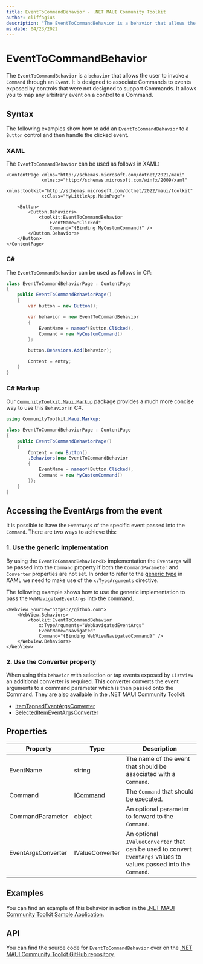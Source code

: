 ```yaml
---
title: EventToCommandBehavior - .NET MAUI Community Toolkit
author: cliffagius
description: "The EventToCommandBehavior is a behavior that allows the user to invoke a Command through an event. It is designed to associate Commands to events exposed by controls that were not designed to support Commands. It allows you to map any arbitrary event on a control to a Command."
ms.date: 04/23/2022
---
```


# EventToCommandBehavior

The `EventToCommandBehavior` is a `behavior` that allows the user to invoke a `Command` through an `Event`. It is designed to associate Commands to events exposed by controls that were not designed to support Commands. It allows you to map any arbitrary event on a control to a Command.

## Syntax

The following examples show how to add an `EventToCommandBehavior` to a `Button` control and then handle the clicked event.

### XAML

The `EventToCommandBehavior` can be used as follows in XAML:

```xaml
<ContentPage xmlns="http://schemas.microsoft.com/dotnet/2021/maui"
             xmlns:x="http://schemas.microsoft.com/winfx/2009/xaml"
             xmlns:toolkit="http://schemas.microsoft.com/dotnet/2022/maui/toolkit"
             x:Class="MyLittleApp.MainPage">
    
    <Button>
        <Button.Behaviors>
            <toolkit:EventToCommandBehavior
                EventName="Clicked"
                Command="{Binding MyCustomCommand}" />
        </Button.Behaviors>
    </Button>
</ContentPage>
```

### C#

The `EventToCommandBehavior` can be used as follows in C#:

```csharp
class EventToCommandBehaviorPage : ContentPage
{
    public EventToCommandBehaviorPage()
    {
        var button = new Button();

        var behavior = new EventToCommandBehavior
        {
            EventName = nameof(Button.Clicked),
            Command = new MyCustomCommand()
        };

        button.Behaviors.Add(behavior);

        Content = entry;
    }
}
```

### C# Markup

Our [`CommunityToolkit.Maui.Markup`](../markup/markup.md) package provides a much more concise way to use this `Behavior` in C#.

```csharp
using CommunityToolkit.Maui.Markup;

class EventToCommandBehaviorPage : ContentPage
{
    public EventToCommandBehaviorPage()
    {
        Content = new Button()
        .Behaviors(new EventToCommandBehavior
        {
            EventName = nameof(Button.Clicked),
            Command = new MyCustomCommand()
        });                 
    }
}
```

## Accessing the EventArgs from the event

It is possible to have the `EventArgs` of the specific event passed into the `Command`. There are two ways to achieve this:

### 1. Use the generic implementation

By using the `EventToCommandBehavior<T>` implementation the `EventArgs` will be passed into the `Command` property if both the `CommandParameter` and `Converter` properties are not set. In order to refer to the [generic type](/dotnet/maui/xaml/generics) in XAML we need to make use of the `x:TypeArguments` directive.

The following example shows how to use the generic implementation to pass the `WebNavigatedEventArgs` into the command.

```xaml
<WebView Source="https://github.com">
    <WebView.Behaviors>
        <toolkit:EventToCommandBehavior
            x:TypeArguments="WebNavigatedEventArgs"
            EventName="Navigated"
            Command="{Binding WebViewNavigatedCommand}" />
    </WebView.Behaviors>
</WebView>
```


### 2. Use the Converter property

When using this `behavior` with selection or tap events exposed by `ListView` an additional converter is required. This converter converts the event arguments to a command parameter which is then passed onto the Command. They are also available in the .NET MAUI Community Toolkit:

* [ItemTappedEventArgsConverter](../converters/item-tapped-eventargs-converter.md)
* [SelectedItemEventArgsConverter](../converters/selected-item-eventargs-converter.md)

## Properties

|Property  |Type  |Description  |
|---------|---------|---------|
| EventName | string | The name of the event that should be associated with a `Command`. |
| Command | [ICommand](xref:System.Windows.Input.ICommand) | The `Command` that should be executed. |
| CommandParameter | object | An optional parameter to forward to the `Command`. |
| EventArgsConverter | IValueConverter | An optional `IValueConverter` that can be used to convert `EventArgs` values to values passed into the `Command`. |

## Examples

You can find an example of this behavior in action in the [.NET MAUI Community Toolkit Sample Application](https://github.com/CommunityToolkit/Maui/blob/main/samples/CommunityToolkit.Maui.Sample/Pages/Behaviors/EventToCommandBehaviorPage.xaml).

## API

You can find the source code for `EventToCommandBehavior` over on the [.NET MAUI Community Toolkit GitHub repository](https://github.com/CommunityToolkit/Maui/blob/main/src/CommunityToolkit.Maui/Behaviors/EventToCommandBehavior.shared.cs).
